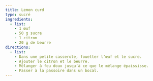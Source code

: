 ```yaml
---
title: Lemon curd
type: sucré
ingredients:
  - list:
    - 1 œuf
    - 50 g sucre
    - 1 citron
    - 20 g de beurre
directions:
  - list:
    - Dans une petite casserole, fouetter l’œuf et le sucre.
    - Ajouter le citron et le beurre.
    - Mélanger à feu doux jusqu’à ce que le mélange épaississe.
    - Passer à la passoire dans un bocal.
---
```

